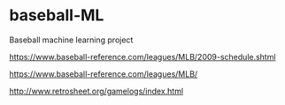 # baseball-ML
Baseball machine learning project

https://www.baseball-reference.com/leagues/MLB/2009-schedule.shtml

https://www.baseball-reference.com/leagues/MLB/

http://www.retrosheet.org/gamelogs/index.html


